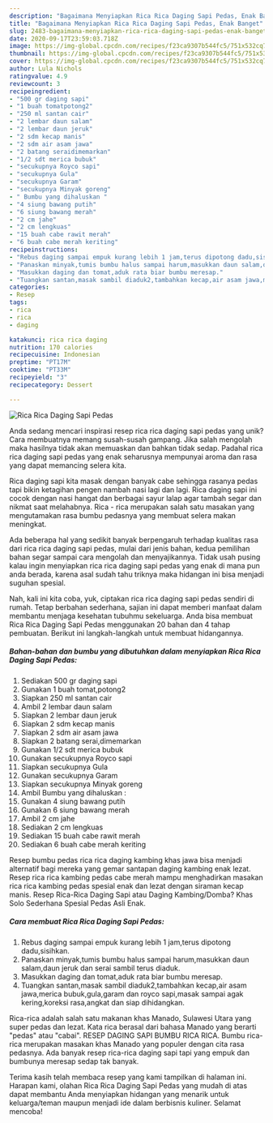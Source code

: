 ```yaml
---
description: "Bagaimana Menyiapkan Rica Rica Daging Sapi Pedas, Enak Banget"
title: "Bagaimana Menyiapkan Rica Rica Daging Sapi Pedas, Enak Banget"
slug: 2483-bagaimana-menyiapkan-rica-rica-daging-sapi-pedas-enak-banget
date: 2020-09-17T23:59:03.718Z
image: https://img-global.cpcdn.com/recipes/f23ca9307b544fc5/751x532cq70/rica-rica-daging-sapi-pedas-foto-resep-utama.jpg
thumbnail: https://img-global.cpcdn.com/recipes/f23ca9307b544fc5/751x532cq70/rica-rica-daging-sapi-pedas-foto-resep-utama.jpg
cover: https://img-global.cpcdn.com/recipes/f23ca9307b544fc5/751x532cq70/rica-rica-daging-sapi-pedas-foto-resep-utama.jpg
author: Lula Nichols
ratingvalue: 4.9
reviewcount: 3
recipeingredient:
- "500 gr daging sapi"
- "1 buah tomatpotong2"
- "250 ml santan cair"
- "2 lembar daun salam"
- "2 lembar daun jeruk"
- "2 sdm kecap manis"
- "2 sdm air asam jawa"
- "2 batang seraidimemarkan"
- "1/2 sdt merica bubuk"
- "secukupnya Royco sapi"
- "secukupnya Gula"
- "secukupnya Garam"
- "secukupnya Minyak goreng"
- " Bumbu yang dihaluskan "
- "4 siung bawang putih"
- "6 siung bawang merah"
- "2 cm jahe"
- "2 cm lengkuas"
- "15 buah cabe rawit merah"
- "6 buah cabe merah keriting"
recipeinstructions:
- "Rebus daging sampai empuk kurang lebih 1 jam,terus dipotong dadu,sisihkan."
- "Panaskan minyak,tumis bumbu halus sampai harum,masukkan daun salam,daun jeruk dan serai sambil terus diaduk."
- "Masukkan daging dan tomat,aduk rata biar bumbu meresap."
- "Tuangkan santan,masak sambil diaduk2,tambahkan kecap,air asam jawa,merica bubuk,gula,garam dan royco sapi,masak sampai agak kering,koreksi rasa,angkat dan siap dihidangkan."
categories:
- Resep
tags:
- rica
- rica
- daging

katakunci: rica rica daging 
nutrition: 170 calories
recipecuisine: Indonesian
preptime: "PT17M"
cooktime: "PT33M"
recipeyield: "3"
recipecategory: Dessert

---
```



![Rica Rica Daging Sapi Pedas](https://img-global.cpcdn.com/recipes/f23ca9307b544fc5/751x532cq70/rica-rica-daging-sapi-pedas-foto-resep-utama.jpg)

Anda sedang mencari inspirasi resep rica rica daging sapi pedas yang unik? Cara membuatnya memang susah-susah gampang. Jika salah mengolah maka hasilnya tidak akan memuaskan dan bahkan tidak sedap. Padahal rica rica daging sapi pedas yang enak seharusnya mempunyai aroma dan rasa yang dapat memancing selera kita.

Rica daging sapi kita masak dengan banyak cabe sehingga rasanya pedas tapi bikin ketagihan pengen nambah nasi lagi dan lagi. Rica daging sapi ini cocok dengan nasi hangat dan berbagai sayur lalap agar tambah segar dan nikmat saat melahabnya. Rica - rica merupakan salah satu masakan yang mengutamakan rasa bumbu pedasnya yang membuat selera makan meningkat.

Ada beberapa hal yang sedikit banyak berpengaruh terhadap kualitas rasa dari rica rica daging sapi pedas, mulai dari jenis bahan, kedua pemilihan bahan segar sampai cara mengolah dan menyajikannya. Tidak usah pusing kalau ingin menyiapkan rica rica daging sapi pedas yang enak di mana pun anda berada, karena asal sudah tahu triknya maka hidangan ini bisa menjadi suguhan spesial.


Nah, kali ini kita coba, yuk, ciptakan rica rica daging sapi pedas sendiri di rumah. Tetap berbahan sederhana, sajian ini dapat memberi manfaat dalam membantu menjaga kesehatan tubuhmu sekeluarga. Anda bisa membuat Rica Rica Daging Sapi Pedas menggunakan 20 bahan dan 4 tahap pembuatan. Berikut ini langkah-langkah untuk membuat hidangannya.

<!--inarticleads1-->

##### Bahan-bahan dan bumbu yang dibutuhkan dalam menyiapkan Rica Rica Daging Sapi Pedas:

1. Sediakan 500 gr daging sapi
1. Gunakan 1 buah tomat,potong2
1. Siapkan 250 ml santan cair
1. Ambil 2 lembar daun salam
1. Siapkan 2 lembar daun jeruk
1. Siapkan 2 sdm kecap manis
1. Siapkan 2 sdm air asam jawa
1. Siapkan 2 batang serai,dimemarkan
1. Gunakan 1/2 sdt merica bubuk
1. Gunakan secukupnya Royco sapi
1. Siapkan secukupnya Gula
1. Gunakan secukupnya Garam
1. Siapkan secukupnya Minyak goreng
1. Ambil  Bumbu yang dihaluskan :
1. Gunakan 4 siung bawang putih
1. Gunakan 6 siung bawang merah
1. Ambil 2 cm jahe
1. Sediakan 2 cm lengkuas
1. Sediakan 15 buah cabe rawit merah
1. Sediakan 6 buah cabe merah keriting


Resep bumbu pedas rica rica daging kambing khas jawa bisa menjadi alternatif bagi mereka yang gemar santapan daging kambing enak lezat. Resep rica rica kambing pedas cabe merah mampu menghadirkan masakan rica rica kambing pedas spesial enak dan lezat dengan siraman kecap manis. Resep Rica-Rica Daging Sapi atau Daging Kambing/Domba? Khas Solo Sederhana Spesial Pedas Asli Enak. 

<!--inarticleads2-->

##### Cara membuat Rica Rica Daging Sapi Pedas:

1. Rebus daging sampai empuk kurang lebih 1 jam,terus dipotong dadu,sisihkan.
1. Panaskan minyak,tumis bumbu halus sampai harum,masukkan daun salam,daun jeruk dan serai sambil terus diaduk.
1. Masukkan daging dan tomat,aduk rata biar bumbu meresap.
1. Tuangkan santan,masak sambil diaduk2,tambahkan kecap,air asam jawa,merica bubuk,gula,garam dan royco sapi,masak sampai agak kering,koreksi rasa,angkat dan siap dihidangkan.


Rica-rica adalah salah satu makanan khas Manado, Sulawesi Utara yang super pedas dan lezat. Kata rica berasal dari bahasa Manado yang berarti &#34;pedas&#34; atau &#34;cabai&#34;. RESEP DAGING SAPI BUMBU RICA RICA. Bumbu rica-rica merupakan masakan khas Manado yang populer dengan cita rasa pedasnya. Ada banyak resep rica-rica daging sapi tapi yang empuk dan bumbunya meresap sedap tak banyak. 

Terima kasih telah membaca resep yang kami tampilkan di halaman ini. Harapan kami, olahan Rica Rica Daging Sapi Pedas yang mudah di atas dapat membantu Anda menyiapkan hidangan yang menarik untuk keluarga/teman maupun menjadi ide dalam berbisnis kuliner. Selamat mencoba!
